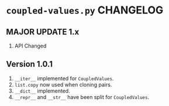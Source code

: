 # `coupled-values.py` CHANGELOG

## MAJOR UPDATE 1.x

1. API Changed

## Version 1.0.1

1. `__iter__` implemented for `CoupledValues`.
2. `list.copy` now used when cloning pairs.
3. `__dict__` implemented.
4. `__repr__` and `__str__` have been split for `CoupledValues`.

